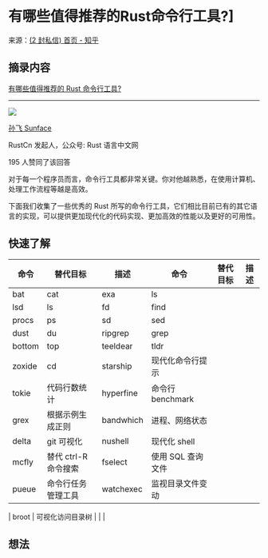 # 有哪些值得推荐的Rust命令行工具?]
来源：[(2 封私信) 首页 - 知乎](https://www.zhihu.com/)

## 摘录内容

[有哪些值得推荐的 Rust 命令行工具?](//www.zhihu.com/question/511866354/answer/2313160037)

* * *

[![](https://pic2.zhimg.com/50/v2-e2bba12cc97004500982d3c6f1b6eaeb_s.jpg)
](//www.zhihu.com/people/iSunface)

[孙飞 Sunface](//www.zhihu.com/people/iSunface)

RustCn 发起人，公众号: Rust 语言中文网

195 人赞同了该回答

对于每一个程序员而言，命令行工具都非常关键。你对他越熟悉，在使用计算机、处理工作流程等越是高效。

下面我们收集了一些优秀的 Rust 所写的命令行工具，它们相比目前已有的其它语言的实现，可以提供更加现代化的代码实现、更加高效的性能以及更好的可用性。

## 快速了解

| 命令     | 替代目标           | 描述        | 命令            | 替代目标 | 描述  |
| ------ | -------------- | --------- | ------------- | ---- | --- |
| bat    | cat            | exa       | ls            |      |     |
| lsd    | ls             | fd        | find          |      |     |
| procs  | ps             | sd        | sed           |      |     |
| dust   | du             | ripgrep   | grep          |      |     |
| bottom | top            | teeldear  | tldr          |      |     |
| zoxide | cd             | starship  | 现代化命令行提示      |      |     |
| tokie  | 代码行数统计         | hyperfine | 命令行 benchmark |      |     |
| grex   | 根据示例生成正则       | bandwhich | 进程、网络状态       |      |     |
| delta  | git 可视化        | nushell   | 现代化 shell     |      |     |
| mcfly  | 替代 ctrl-R 命令搜索 | fselect   | 使用 SQL 查询文件   |      |     |
| pueue  | 命令行任务管理工具      | watchexec | 监视目录文件变动      |      |     |

| broot | 可视化访问目录树 |  |  |

## 想法
